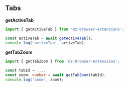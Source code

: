 ## Tabs

**getActiveTab**

```ts
import { getActiveTab } from 'mz-browser-extensions';

const activeTab = await getActiveTab();
console.log('activeTab', activeTab);
```

**getTabZoom**

```ts
import { getTabZoom } from 'mz-browser-extensions';

const tabId = ....
const zoom: number = await getTabZoom(tabId);
console.log('zoom', zoom);
```